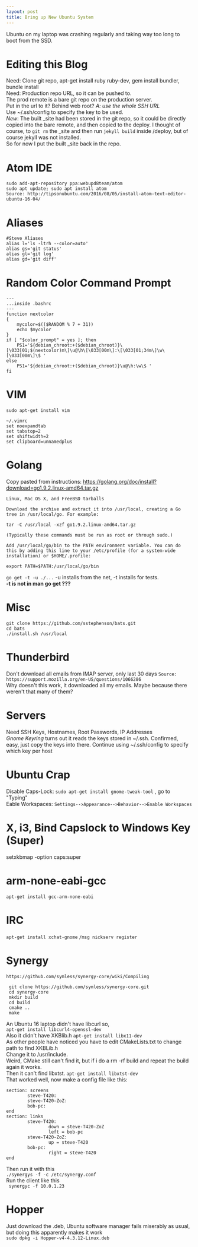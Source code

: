 ```yaml
---
layout: post
title: Bring up New Ubuntu System
---
```

Ubuntu on my laptop was crashing regularly and taking way too long to boot from the SSD.  
  
# Editing this Blog
  Need: Clone git repo, apt-get install ruby ruby-dev, gem install bundler, bundle install  
Need: Production repo URL, so it can be pushed to.  
The prod remote is a bare git repo on the production server.  
Put in the url to it?  Behind web root?  *A:  use the whole SSH URL*  
Use ~/.ssh/config to specify the key to be used.  
*New*:  The built \_site had been stored in the git repo, so it
could be directly copied into the bare remote, and then copied to the deploy.
I thought of course, to `git rm` the \_site and then run `jekyll build`
inside /deploy, but of course jekyll was not installed.  
So for now I put the built \_site back in the repo.

# Atom IDE
`sudo add-apt-repository ppa:webupd8team/atom`  
`sudo apt update; sudo apt install atom`  
`Source: http://tipsonubuntu.com/2016/08/05/install-atom-text-editor-ubuntu-16-04/`

# Aliases
```
#Steve Aliases
alias l='ls -ltrh --color=auto'
alias gs='git status'
alias gl='git log'
alias gd='git diff'
```

# Random Color Command Prompt
```
---
...inside .bashrc
---
function nextcolor
{
    mycolor=$(($RANDOM % 7 + 31))
    echo $mycolor
}
if [ "$color_prompt" = yes ]; then
    PS1='${debian_chroot:+($debian_chroot)}\[\033[01;$(nextcolor)m\]\u@\h\[\033[00m\]:\[\033[01;34m\]\w\[\033[00m\]\$ '
else
    PS1='${debian_chroot:+($debian_chroot)}\u@\h:\w\$ '
fi
```

# VIM
`sudo apt-get install vim`
```
~/.vimrc
set noexpandtab
set tabstop=2
set shiftwidth=2
set clipboard=unnamedplus
```

# Golang

Copy pasted from instructions: https://golang.org/doc/install?download=go1.9.2.linux-amd64.tar.gz
```
Linux, Mac OS X, and FreeBSD tarballs

Download the archive and extract it into /usr/local, creating a Go tree in /usr/local/go. For example:

tar -C /usr/local -xzf go1.9.2.linux-amd64.tar.gz

(Typically these commands must be run as root or through sudo.)

Add /usr/local/go/bin to the PATH environment variable. You can do this by adding this line to your /etc/profile (for a system-wide installation) or $HOME/.profile:

export PATH=$PATH:/usr/local/go/bin
```

`go get -t -u ./...` -u installs from the net, -t installs for tests.  
**-t is not in man go get ???**
  
# Misc  
```
git clone https://github.com/sstephenson/bats.git
cd bats
./install.sh /usr/local
```

# Thunderbird
Don't download all emails from IMAP server, only last 30 days
`Source: https://support.mozilla.org/en-US/questions/1066286`  
Why doesn't this work, it downloaded all my emails.  Maybe because there weren't that many of them?

# Servers
Need SSH Keys, Hostnames, Root Passwords, IP Addresses  
_Gnome Keyring_ turns out it reads the keys stored in ~/.ssh.  Confirmed, easy, just copy the keys into there.  Continue using ~/.ssh/config to specify which key per host

# Ubuntu Crap
Disable Caps-Lock:  `sudo apt-get install gnome-tweak-tool`  , go to "Typing"  
Eable Workspaces:  `Settings-->Appearance-->Behavior-->Enable Workspaces`

# X, i3, Bind Capslock to Windows Key (Super)
setxkbmap -option caps:super


# arm-none-eabi-gcc  
`apt-get install gcc-arm-none-eabi`
  
# IRC
`apt-get install xchat-gnome`
`/msg nickserv register`

# Synergy
`https://github.com/symless/synergy-core/wiki/Compiling`  
```
 git clone https://github.com/symless/synergy-core.git
 cd synergy-core
 mkdir build
 cd build
 cmake ..
 make
```
An Ubuntu 16 laptop didn't have libcurl so,  
`apt-get install libcurl4-openssl-dev`  
Also it didn't have XKBlib.h
`apt-get install libx11-dev`  
As other people have noticed you have to edit CMakeLists.txt to change path to find XKBLib.h  
Change it to /usr/include.  
Weird, CMake still can't find it, but if i do a rm -rf build and repeat the build again it works.  
Then it can't find libxtst. `apt-get install libxtst-dev`  
That worked well, now make a config file like this:  
```
section: screens
        steve-T420:
        steve-T420-ZoZ:
        bob-pc:
end
section: links
        steve-T420:
                down = steve-T420-ZoZ
                left = bob-pc
        steve-T420-ZoZ:
                up = steve-T420
        bob-pc:
                right = steve-T420
end
```
Then run it with this  
`./synergys -f -c /etc/synergy.conf`  
Run the client like this  
` synergyc -f 10.0.1.23`

# Hopper
Just download the .deb, Ubuntu software manager fails miserably as usual, but doing this apparently makes it work  
` sudo dpkg -i Hopper-v4-4.3.12-Linux.deb `
